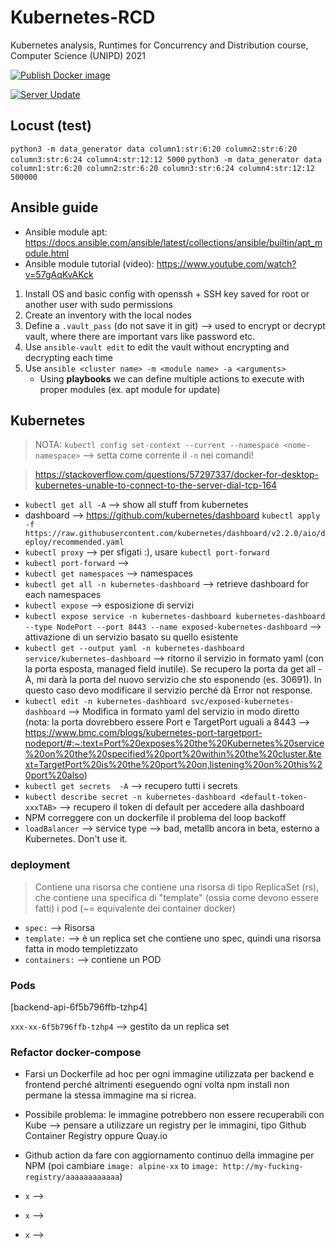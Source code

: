 # Kubernetes-RCD

Kubernetes analysis, Runtimes for Concurrency and Distribution course, Computer Science (UNIPD) 2021

[![Publish Docker image](https://github.com/Maxelweb/Kubernetes-RCD/actions/workflows/container-images-push.yml/badge.svg?branch=master)](https://github.com/Maxelweb/Kubernetes-RCD/actions/workflows/container-images-push.yml)


[![Server Update](https://github.com/Maxelweb/Kubernetes-RCD/actions/workflows/server-update.yml/badge.svg)](https://github.com/Maxelweb/Kubernetes-RCD/actions/workflows/server-update.yml)

## Locust (test)

`python3 -m data_generator data column1:str:6:20 column2:str:6:20 column3:str:6:24 column4:str:12:12 5000`
`python3 -m data_generator data column1:str:6:20 column2:str:6:20 column3:str:6:24 column4:str:12:12 500000`


## Ansible guide

- Ansible module apt: https://docs.ansible.com/ansible/latest/collections/ansible/builtin/apt_module.html
- Ansible module tutorial (video): https://www.youtube.com/watch?v=57gAqKvAKck

1. Install OS and basic config with openssh + SSH key saved for root or another user with sudo permissions
2. Create an inventory with the local nodes
3. Define a `.vault_pass` (do not save it in git) --> used to encrypt or decrypt vault, where there are important vars like password etc.
4. Use `ansible-vault edit` to edit the vault without encrypting and decrypting each time
5. Use `ansible <cluster name> -m <module name> -a <arguments>`
	- Using **playbooks** we can define multiple actions to execute with proper modules (ex. apt module for update)


## Kubernetes

> NOTA:
> `kubectl config set-context --current --namespace <nome-namespace>` --> setta come corrente il `-n` nei comandi!

> https://stackoverflow.com/questions/57297337/docker-for-desktop-kubernetes-unable-to-connect-to-the-server-dial-tcp-164

- `kubectl get all -A` --> show all stuff from kubernetes
- dashboard --> https://github.com/kubernetes/dashboard `kubectl apply -f https://raw.githubusercontent.com/kubernetes/dashboard/v2.2.0/aio/deploy/recommended.yaml
`
- `kubectl proxy` --> per sfigati :), usare `kubectl port-forward`
- `kubectl port-forward` --> 
- `kubectl get namespaces` --> namespaces
- `kubectl get all -n kubernetes-dashboard` --> retrieve dashboard for each namespaces
- `kubectl expose` --> esposizione di servizi
- `kubectl expose service -n kubernetes-dashboard kubernetes-dashboard --type NodePort --port 8443 --name exposed-kubernetes-dashboard` --> attivazione di un servizio basato su quello esistente
- `kubectl get --output yaml -n kubernetes-dashboard service/kubernetes-dashboard` --> ritorno il servizio in formato yaml (con la porta esposta, managed field inutile). Se recupero la porta da get all -A, mi darà la porta del nuovo servizio che sto esponendo (es. 30691). In questo caso devo modificare il servizio perché dà Error not response.
- `kubectl edit -n kubernetes-dashboard svc/exposed-kubernetes-dashboard` --> Modifica in formato yaml del servizio in modo diretto (nota: la porta dovrebbero essere Port e TargetPort uguali a 8443 --> https://www.bmc.com/blogs/kubernetes-port-targetport-nodeport/#:~:text=Port%20exposes%20the%20Kubernetes%20service%20on%20the%20specified%20port%20within%20the%20cluster.&text=TargetPort%20is%20the%20port%20on,listening%20on%20this%20port%20also)
- `kubectl get secrets  -A` --> recupero tutti i secrets
- `kubectl describe secret -n kubernetes-dashboard <default-token-xxxTAB>` --> recupero il token di default per accedere alla dashboard
- NPM correggere con un dockerfile il problema del loop backoff
- `loadBalancer` --> service type --> bad, metallb ancora in beta, esterno a Kubernetes. Don't use it.  

### deployment

> Contiene una risorsa che contiene una risorsa di tipo ReplicaSet (rs), che contiene una specifica di "template" (ossia come devono essere fatti) i pod (\~= equivalente dei container docker)

- `spec:` --> Risorsa
- `template:` --> è un replica set che contiene uno spec, quindi una risorsa fatta in modo templetizzato
- `containers:` --> contiene un POD

### Pods

[backend-api-6f5b796ffb-tzhp4]

`xxx-xx-6f5b796ffb-tzhp4` --> gestito da un replica set


### Refactor docker-compose

- Farsi un Dockerfile ad hoc per ogni immagine utilizzata per backend e frontend perché altrimenti eseguendo ogni volta npm install non permane la stessa immagine ma si ricrea.

- Possibile problema: le immagine potrebbero non essere recuperabili con Kube --> pensare a utilizzare un registry per le immagini, tipo Github Container Registry oppure Quay.io

- Github action da fare con aggiornamento continuo della immagine per NPM (poi cambiare `image: alpine-xx` to `image: http://my-fucking-registry/aaaaaaaaaaaa`)

- `x` -->
- `x` -->
- `x` -->